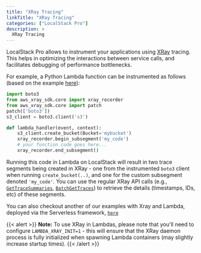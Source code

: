 ```yaml
---
title: "XRay Tracing"
linkTitle: "XRay Tracing"
categories: ["LocalStack Pro"]
description: >
  XRay Tracing
---
```


LocalStack Pro allows to instrument your applications using [XRay](https://aws.amazon.com/xray/) tracing. This helps in optimizing the interactions between service calls, and facilitates debugging of performance bottlenecks.

For example, a Python Lambda function can be instrumented as follows (based on the example [here](https://docs.aws.amazon.com/lambda/latest/dg/python-tracing.html)):

```python
import boto3
from aws_xray_sdk.core import xray_recorder
from aws_xray_sdk.core import patch
patch(['boto3'])
s3_client = boto3.client('s3')

def lambda_handler(event, context):
    s3_client.create_bucket(Bucket='mybucket')
    xray_recorder.begin_subsegment('my_code')
    # your function code goes here...
    xray_recorder.end_subsegment()
```

Running this code in Lambda on LocalStack will result in two trace segments being created in XRay - one from the instrumented `boto3` client when running `create_bucket(..)`, and one for the custom subsegment denoted `'my_code'`. You can use the regular XRay API calls (e.g., [`GetTraceSummaries`](https://docs.aws.amazon.com/xray/latest/api/API_GetTraceSummaries.html), [`BatchGetTraces`](https://docs.aws.amazon.com/xray/latest/api/API_BatchGetTraces.html)) to retrieve the details (timestamps, IDs, etc) of these segments.

You can also checkout another of our examples with Xray and Lambda, deployed via the Serverless framework, [`here`](https://github.com/localstack/localstack-pro-samples/tree/master/lambda-xray)

{{< alert >}}
**Note:** To use XRay in Lambdas, please note that you'll need to configure `LAMBDA_XRAY_INIT=1` - this will ensure that the XRay daemon process is fully initialized when spawning Lambda containers (may slightly increase startup times).
{{< /alert >}}
